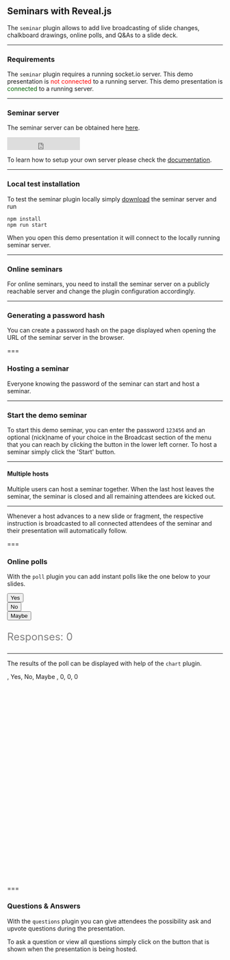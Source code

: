 ## Seminars with Reveal.js

The `seminar` plugin allows to add live broadcasting of slide changes, chalkboard drawings, online polls, and Q&As to a slide deck.

---

### Requirements

The `seminar` plugin requires a running socket.io server.
<span class="seminar disconnected">
This demo presentation is <span style="color:red;"><i class="fa-solid fa-square-rss"></i> not connected </span> to a running server.
</span>
<span class="seminar connected">
This demo presentation is <span style="color:darkgreen;"><i class="fa-solid fa-square-rss"></i> connected </span> to a running  server.
</span>

---

### Seminar server

The seminar server can be obtained here [here](https://github.com/rajgoel/seminar).

<iframe src="https://ghbtns.com/github-btn.html?user=rajgoel&repo=seminar&type=star&count=true&size=large" frameborder="0" scrolling="0" width="170" height="30" title="GitHub"></iframe>

To learn how to setup your own server please check the [documentation](https://github.com/rajgoel/reveal.js-plugins/tree/master/seminar).

---

### Local test installation

To test the seminar plugin locally simply [download](https://github.com/rajgoel/seminar) the seminar server and run

```
npm install
npm run start
```

When you open this demo presentation it will connect to the locally running seminar server.

---

### Online seminars

For online seminars, you need to install the seminar server on a publicly reachable server and change the plugin configuration accordingly.

---

### Generating a password hash

You can create a password hash on the page displayed when opening the URL of the seminar server in the browser.

===

### Hosting a seminar

Everyone knowing the password of the seminar can start and host a seminar.


---

### Start the demo seminar

To start this demo seminar, you can enter the password `123456` and an optional (nick)name of your choice in the <i class="fa fa-rss"></i> Broadcast section of the menu that you can reach by clicking the <i class="fa fa-bars"></i> button in the lower left corner. To host a seminar simply click the 'Start' button.

---

#### Multiple hosts

Multiple users can host a seminar together. When the last host leaves the seminar, the seminar is closed and all remaining attendees are kicked out.

---

Whenever a host advances to a new slide or fragment, the respective instruction is broadcasted to all connected attendees of the seminar and their presentation will automatically follow.

===

### Online polls

With the `poll` plugin you can add instant polls like the one below to your slides.

<div class="poll" data-poll="approval">
	<button data-value="yes">Yes</button>
	<br>
	<button data-value="no">No</button>
	<br>
	<button data-value="maybe">Maybe</button>
	<br>
</div>
<p style="font-size:24px;color:gray;">Responses: <span class="voters" data-poll="approval">0</span></p>

---

The results of the poll can be displayed with help of the `chart` plugin.

<div style="position: relative;height:480px!important;width:1280px!important;">
<canvas data-chart="bar" data-poll="approval">
, Yes, No, Maybe
, 0, 0, 0
</canvas>
</div>


===

### Questions & Answers

With the `questions` plugin you can give attendees the possibility ask and upvote questions during the presentation.

To ask a question or view all questions simply click on the <i class="fa fa-comment"></i> button that is shown when the presentation is being hosted.
